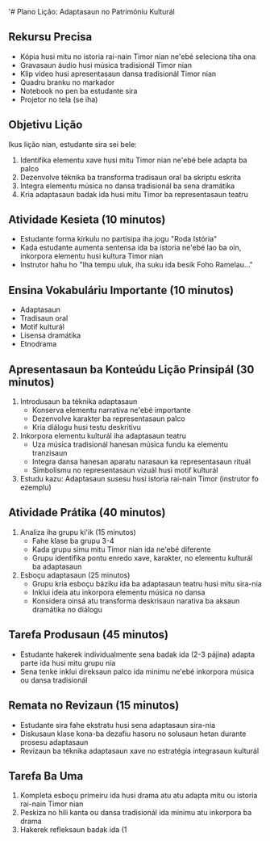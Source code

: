 '# Plano Lição: Adaptasaun no Patrimóniu Kulturál

## Rekursu Precisa
- Kópia husi mitu no istoria rai-nain Timor nian ne'ebé seleciona tiha ona
- Gravasaun áudio husi música tradisionál Timor nian
- Klip video husi apresentasaun dansa tradisionál Timor nian
- Quadru branku no markador
- Notebook no pen ba estudante sira
- Projetor no tela (se iha)

## Objetivu Lição
Ikus lição nian, estudante sira sei bele:
1. Identifika elementu xave husi mitu Timor nian ne'ebé bele adapta ba palco
2. Dezenvolve téknika ba transforma tradisaun oral ba skriptu eskrita
3. Integra elementu música no dansa tradisionál ba sena dramátika
4. Kria adaptasaun badak ida husi mitu Timor ba representasaun teatru

## Atividade Kesieta (10 minutos)
- Estudante forma kírkulu no partisipa iha jogu "Roda Istória"
- Kada estudante aumenta sentensa ida ba istoria ne'ebé lao ba oin, inkorpora elementu husi kultura Timor nian
- Instrutor hahu ho "Iha tempu uluk, iha suku ida besik Foho Ramelau..."

## Ensina Vokabuláriu Importante (10 minutos)
- Adaptasaun
- Tradisaun oral
- Motif kulturál
- Lisensa dramátika
- Etnodrama

## Apresentasaun ba Konteúdu Lição Prinsipál (30 minutos)
1. Introdusaun ba téknika adaptasaun
   - Konserva elementu narrativa ne'ebé importante
   - Dezenvolve karakter ba representasaun palco
   - Kria diálogu husi testu deskritivu
2. Inkorpora elementu kulturál iha adaptasaun teatru
   - Uza música tradisionál hanesan música fundu ka elementu tranzisaun
   - Integra dansa hanesan aparatu narasaun ka representasaun rituál
   - Simbolismu no representasaun vizuál husi motif kulturál
3. Estudu kazu: Adaptasaun susesu husi istoria rai-nain Timor (instrutor fo ezemplu)

## Atividade Prátika (40 minutos)
1. Analiza iha grupu ki'ik (15 minutos)
   - Fahe klase ba grupu 3-4
   - Kada grupu simu mitu Timor nian ida ne'ebé diferente
   - Grupu identifika pontu enredo xave, karakter, no elementu kulturál ba adaptasaun
2. Esboçu adaptasaun (25 minutos)
   - Grupu kria esboçu báziku ida ba adaptasaun teatru husi mitu sira-nia
   - Inklui ideia atu inkorpora elementu música no dansa
   - Konsidera oinsá atu transforma deskrisaun narativa ba aksaun dramátika no diálogu

## Tarefa Produsaun (45 minutos)
- Estudante hakerek individualmente sena badak ida (2-3 pájina) adapta parte ida husi mitu grupu nia
- Sena tenke inklui direksaun palco ida minimu ne'ebé inkorpora música ou dansa tradisionál

## Remata no Revizaun (15 minutos)
- Estudante sira fahe ekstratu husi sena adaptasaun sira-nia
- Diskusaun klase kona-ba dezafiu hasoru no solusaun hetan durante prosesu adaptasaun
- Revizaun ba téknika adaptasaun xave no estratégia integrasaun kulturál

## Tarefa Ba Uma
1. Kompleta esboçu primeiru ida husi drama atu atu adapta mitu ou istoria rai-nain Timor nian
2. Peskiza no hili kanta ou dansa tradisionál ida minimu atu inkorpora ba drama
3. Hakerek refleksaun badak ida (1